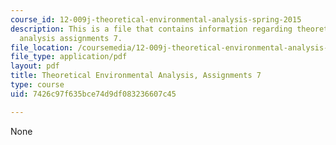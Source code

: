 ```yaml
---
course_id: 12-009j-theoretical-environmental-analysis-spring-2015
description: This is a file that contains information regarding theoretical environmental
  analysis assignments 7.
file_location: /coursemedia/12-009j-theoretical-environmental-analysis-spring-2015/7426c97f635bce74d9df083236607c45_MIT12_009JS15_pset7.pdf
file_type: application/pdf
layout: pdf
title: Theoretical Environmental Analysis, Assignments 7
type: course
uid: 7426c97f635bce74d9df083236607c45

---
```

None